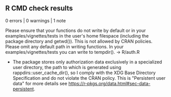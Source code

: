 ## R CMD check results

0 errors | 0 warnings | 1 note

Please ensure that your functions do not write by default or in your
examples/vignettes/tests in the user's home filespace (including the
package directory and getwd()). This is not allowed by CRAN policies.
Please omit any default path in writing functions. In your
examples/vignettes/tests you can write to tempdir(). -> R/auth.R

* The package stores only authorization data exclusively in a specialized user directory, the path to which is generated using rappdirs::user_cache_dir(), so I comply with the XDG Base Directory Specification and do not violate the CRAN policy. This is "Persistent user data" for more details see <https://r-pkgs.org/data.html#sec-data-persistent>.
